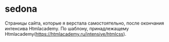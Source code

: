 # sedona
Страницы сайта, которые я верстала самостоятельно, после окончания интенсива Htmlacademy.
По шаблону, принадлежащему Htmlacademy(https://htmlacademy.ru/intensive/htmlcss).
